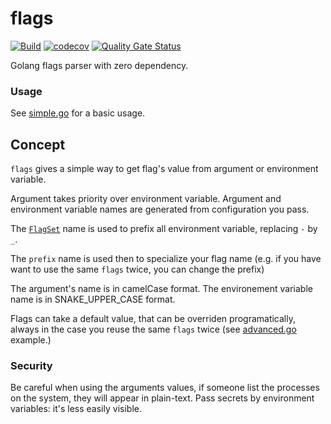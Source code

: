# flags

[![Build](https://github.com/ViBiOh/flags/workflows/Build/badge.svg)](https://github.com/ViBiOh/flags/actions)
[![codecov](https://codecov.io/gh/ViBiOh/flags/branch/main/graph/badge.svg)](https://codecov.io/gh/ViBiOh/flags)
[![Quality Gate Status](https://sonarcloud.io/api/project_badges/measure?project=ViBiOh_flags&metric=alert_status)](https://sonarcloud.io/dashboard?id=ViBiOh_flags)

Golang flags parser with zero dependency.

### Usage

See [simple.go](cmd/simple/simple.go) for a basic usage.

## Concept

`flags` gives a simple way to get flag's value from argument or environment variable.

Argument takes priority over environment variable. Argument and environment variable names are generated from configuration you pass.

The [`FlagSet`](https://pkg.go.dev/flag#FlagSet) name is used to prefix all environment variable, replacing `-` by `_`.

The `prefix` name is used then to specialize your flag name (e.g. if you have want to use the same `flags` twice, you can change the prefix)

The argument's name is in camelCase format. The environement variable name is in SNAKE_UPPER_CASE format.

Flags can take a default value, that can be overriden programatically, always in the case you reuse the same `flags` twice (see [advanced.go](cmd/advanced/advanced.go) example.)

### Security

Be careful when using the arguments values, if someone list the processes on the system, they will appear in plain-text. Pass secrets by environment variables: it's less easily visible.
